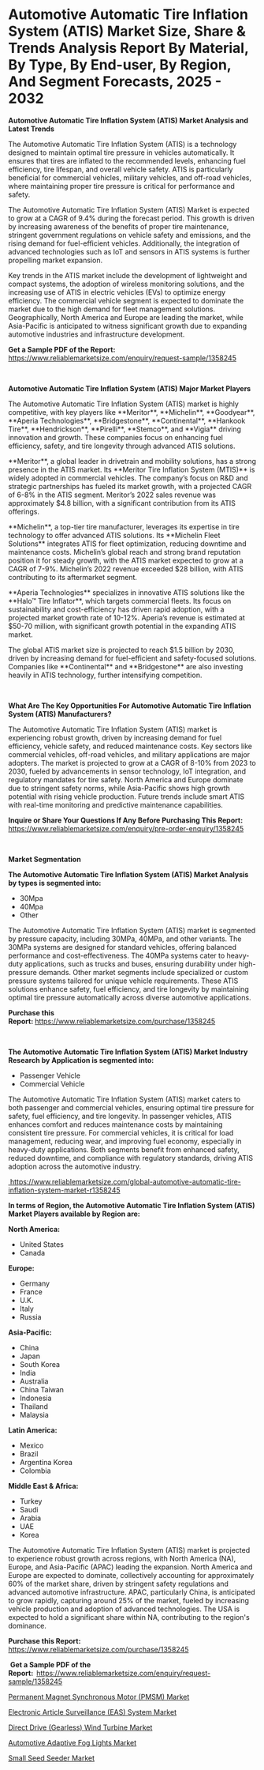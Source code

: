 <p><h1>Automotive Automatic Tire Inflation System (ATIS) Market Size, Share & Trends Analysis Report By Material, By Type, By End-user, By Region, And Segment Forecasts, 2025 - 2032</h1></p><p><strong>Automotive Automatic Tire Inflation System (ATIS) Market Analysis and Latest Trends</strong></p>
<p><p>The Automotive Automatic Tire Inflation System (ATIS) is a technology designed to maintain optimal tire pressure in vehicles automatically. It ensures that tires are inflated to the recommended levels, enhancing fuel efficiency, tire lifespan, and overall vehicle safety. ATIS is particularly beneficial for commercial vehicles, military vehicles, and off-road vehicles, where maintaining proper tire pressure is critical for performance and safety.</p><p>The Automotive Automatic Tire Inflation System (ATIS) Market is expected to grow at a CAGR of 9.4% during the forecast period. This growth is driven by increasing awareness of the benefits of proper tire maintenance, stringent government regulations on vehicle safety and emissions, and the rising demand for fuel-efficient vehicles. Additionally, the integration of advanced technologies such as IoT and sensors in ATIS systems is further propelling market expansion.</p><p>Key trends in the ATIS market include the development of lightweight and compact systems, the adoption of wireless monitoring solutions, and the increasing use of ATIS in electric vehicles (EVs) to optimize energy efficiency. The commercial vehicle segment is expected to dominate the market due to the high demand for fleet management solutions. Geographically, North America and Europe are leading the market, while Asia-Pacific is anticipated to witness significant growth due to expanding automotive industries and infrastructure development.</p></p>
<p><strong>Get a Sample PDF of the Report:&nbsp;</strong> <a href="https://www.reliablemarketsize.com/enquiry/request-sample/1358245?utm_campaign=2034&utm_medium=2&utm_source=Github&utm_content=ia&utm_term=23012025&utm_id=automotive-automatic-tire-inflation-system-atis">https://www.reliablemarketsize.com/enquiry/request-sample/1358245</a></p>
<p>&nbsp;</p>
<p><strong>Automotive Automatic Tire Inflation System (ATIS) Major Market Players</strong></p>
<p><p>The Automotive Automatic Tire Inflation System (ATIS) market is highly competitive, with key players like **Meritor**, **Michelin**, **Goodyear**, **Aperia Technologies**, **Bridgestone**, **Continental**, **Hankook Tire**, **Hendrickson**, **Pirelli**, **Stemco**, and **Vigia** driving innovation and growth. These companies focus on enhancing fuel efficiency, safety, and tire longevity through advanced ATIS solutions.</p><p>**Meritor**, a global leader in drivetrain and mobility solutions, has a strong presence in the ATIS market. Its **Meritor Tire Inflation System (MTIS)** is widely adopted in commercial vehicles. The company’s focus on R&D and strategic partnerships has fueled its market growth, with a projected CAGR of 6-8% in the ATIS segment. Meritor’s 2022 sales revenue was approximately $4.8 billion, with a significant contribution from its ATIS offerings.</p><p>**Michelin**, a top-tier tire manufacturer, leverages its expertise in tire technology to offer advanced ATIS solutions. Its **Michelin Fleet Solutions** integrates ATIS for fleet optimization, reducing downtime and maintenance costs. Michelin’s global reach and strong brand reputation position it for steady growth, with the ATIS market expected to grow at a CAGR of 7-9%. Michelin’s 2022 revenue exceeded $28 billion, with ATIS contributing to its aftermarket segment.</p><p>**Aperia Technologies** specializes in innovative ATIS solutions like the **Halo™ Tire Inflator**, which targets commercial fleets. Its focus on sustainability and cost-efficiency has driven rapid adoption, with a projected market growth rate of 10-12%. Aperia’s revenue is estimated at $50-70 million, with significant growth potential in the expanding ATIS market.</p><p>The global ATIS market size is projected to reach $1.5 billion by 2030, driven by increasing demand for fuel-efficient and safety-focused solutions. Companies like **Continental** and **Bridgestone** are also investing heavily in ATIS technology, further intensifying competition.</p></p>
<p>&nbsp;</p>
<p><strong>What Are The Key Opportunities For Automotive Automatic Tire Inflation System (ATIS) Manufacturers?</strong></p>
<p><p>The Automotive Automatic Tire Inflation System (ATIS) market is experiencing robust growth, driven by increasing demand for fuel efficiency, vehicle safety, and reduced maintenance costs. Key sectors like commercial vehicles, off-road vehicles, and military applications are major adopters. The market is projected to grow at a CAGR of 8-10% from 2023 to 2030, fueled by advancements in sensor technology, IoT integration, and regulatory mandates for tire safety. North America and Europe dominate due to stringent safety norms, while Asia-Pacific shows high growth potential with rising vehicle production. Future trends include smart ATIS with real-time monitoring and predictive maintenance capabilities.</p></p>
<p><strong>Inquire or Share Your Questions If Any Before Purchasing This Report:</strong> <a href="https://www.reliablemarketsize.com/enquiry/pre-order-enquiry/1358245?utm_campaign=2034&utm_medium=2&utm_source=Github&utm_content=ia&utm_term=23012025&utm_id=automotive-automatic-tire-inflation-system-atis">https://www.reliablemarketsize.com/enquiry/pre-order-enquiry/1358245</a></p>
<p>&nbsp;</p>
<p><strong>Market Segmentation</strong></p>
<p><strong>The Automotive Automatic Tire Inflation System (ATIS) Market Analysis by types is segmented into:</strong></p>
<p><ul><li>30Mpa</li><li>40Mpa</li><li>Other</li></ul></p>
<p><p>The Automotive Automatic Tire Inflation System (ATIS) market is segmented by pressure capacity, including 30MPa, 40MPa, and other variants. The 30MPa systems are designed for standard vehicles, offering balanced performance and cost-effectiveness. The 40MPa systems cater to heavy-duty applications, such as trucks and buses, ensuring durability under high-pressure demands. Other market segments include specialized or custom pressure systems tailored for unique vehicle requirements. These ATIS solutions enhance safety, fuel efficiency, and tire longevity by maintaining optimal tire pressure automatically across diverse automotive applications.</p></p>
<p><strong>Purchase this Report:&nbsp;</strong><a href="https://www.reliablemarketsize.com/purchase/1358245?utm_campaign=2034&utm_medium=2&utm_source=Github&utm_content=ia&utm_term=23012025&utm_id=automotive-automatic-tire-inflation-system-atis">https://www.reliablemarketsize.com/purchase/1358245</a></p>
<p>&nbsp;</p>
<p><strong>The Automotive Automatic Tire Inflation System (ATIS) Market Industry Research by Application is segmented into:</strong></p>
<p><ul><li>Passenger Vehicle</li><li>Commercial Vehicle</li></ul></p>
<p><p>The Automotive Automatic Tire Inflation System (ATIS) market caters to both passenger and commercial vehicles, ensuring optimal tire pressure for safety, fuel efficiency, and tire longevity. In passenger vehicles, ATIS enhances comfort and reduces maintenance costs by maintaining consistent tire pressure. For commercial vehicles, it is critical for load management, reducing wear, and improving fuel economy, especially in heavy-duty applications. Both segments benefit from enhanced safety, reduced downtime, and compliance with regulatory standards, driving ATIS adoption across the automotive industry.</p></p>
<p><a href="https://www.reliablemarketsize.com/global-automotive-automatic-tire-inflation-system-market-r1358245?utm_campaign=2034&utm_medium=2&utm_source=Github&utm_content=ia&utm_term=23012025&utm_id=automotive-automatic-tire-inflation-system-atis">&nbsp;https://www.reliablemarketsize.com/global-automotive-automatic-tire-inflation-system-market-r1358245</a></p>
<p><strong>In terms of Region, the Automotive Automatic Tire Inflation System (ATIS) Market Players available by Region are:</strong></p>
<p>
    <p> <strong> North America: </strong>
        <ul>
            <li>United States</li>
            <li>Canada</li>
        </ul>
        </p> 
    <p> <strong> Europe: </strong>
        <ul>
            <li>Germany</li>
            <li>France</li>
            <li>U.K.</li>
            <li>Italy</li>
            <li>Russia</li>
        </ul>
        </p> 
    <p> <strong> Asia-Pacific: </strong>
        <ul>
            <li>China</li>
            <li>Japan</li>
            <li>South Korea</li>
            <li>India</li>
            <li>Australia</li>
            <li>China Taiwan</li>
            <li>Indonesia</li>
            <li>Thailand</li>
            <li>Malaysia</li>
        </ul>
        </p> 
    <p> <strong> Latin America: </strong>
        <ul>
            <li>Mexico</li>
            <li>Brazil</li>
            <li>Argentina Korea</li>
            <li>Colombia</li>
        </ul>
        </p> 
    <p> <strong> Middle East & Africa: </strong>
        <ul>
            <li>Turkey</li>
            <li>Saudi</li>
            <li>Arabia</li>
            <li>UAE</li>
            <li>Korea</li>
        </ul>
    </p>
    </p>
<p><p>The Automotive Automatic Tire Inflation System (ATIS) market is projected to experience robust growth across regions, with North America (NA), Europe, and Asia-Pacific (APAC) leading the expansion. North America and Europe are expected to dominate, collectively accounting for approximately 60% of the market share, driven by stringent safety regulations and advanced automotive infrastructure. APAC, particularly China, is anticipated to grow rapidly, capturing around 25% of the market, fueled by increasing vehicle production and adoption of advanced technologies. The USA is expected to hold a significant share within NA, contributing to the region's dominance.</p></p>
<p><strong>Purchase this Report: </strong><a href="https://www.reliablemarketsize.com/purchase/1358245?utm_campaign=2034&utm_medium=2&utm_source=Github&utm_content=ia&utm_term=23012025&utm_id=automotive-automatic-tire-inflation-system-atis">https://www.reliablemarketsize.com/purchase/1358245</a></p>
<p>&nbsp;<strong>Get a Sample PDF of the Report:&nbsp;&nbsp;</strong><a href="https://www.reliablemarketsize.com/enquiry/request-sample/1358245?utm_campaign=2034&utm_medium=2&utm_source=Github&utm_content=ia&utm_term=23012025&utm_id=automotive-automatic-tire-inflation-system-atis">https://www.reliablemarketsize.com/enquiry/request-sample/1358245</a></p>
<p><strong></strong></p>
<p><p><a href="https://www.linkedin.com/pulse/identifying-growth-drivers-comprehensive-analysis-permanent-hrcwc?utm_campaign=2034&utm_medium=2&utm_source=Github&utm_content=ia&utm_term=23012025&utm_id=automotive-automatic-tire-inflation-system-atis">Permanent Magnet Synchronous Motor (PMSM) Market</a></p><p><a href="https://www.linkedin.com/pulse/complete-analysis-electronic-article-surveillance-eas-system-acpsf?utm_campaign=2034&utm_medium=2&utm_source=Github&utm_content=ia&utm_term=23012025&utm_id=automotive-automatic-tire-inflation-system-atis">Electronic Article Surveillance (EAS) System Market</a></p><p><a href="https://www.linkedin.com/pulse/detailed-examination-direct-drive-gearless-wind-turbine-ejl9e?utm_campaign=2034&utm_medium=2&utm_source=Github&utm_content=ia&utm_term=23012025&utm_id=automotive-automatic-tire-inflation-system-atis">Direct Drive (Gearless) Wind Turbine Market</a></p><p><a href="https://github.com/ChiragRp1/Market-Research-Report-List-7/blob/main/automotive-adaptive-fog-lights-market.md?utm_campaign=2034&utm_medium=2&utm_source=Github&utm_content=ia&utm_term=23012025&utm_id=automotive-automatic-tire-inflation-system-atis">Automotive Adaptive Fog Lights Market</a></p><p><a href="https://www.linkedin.com/pulse/top-trends-transforming-small-seed-seeder-market-2025--5yifc?utm_campaign=2034&utm_medium=2&utm_source=Github&utm_content=ia&utm_term=23012025&utm_id=automotive-automatic-tire-inflation-system-atis">Small Seed Seeder Market</a></p></p>